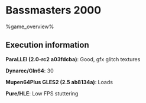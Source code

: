 # Bassmasters 2000 

%game_overview%

## Execution information

**ParaLLEl (2.0-rc2 a03fdcba)**: Good, gfx glitch textures

**Dynarec/Gln64**: 30

**Mupen64Plus GLES2 (2.5 ab8134a)**: Loads

**Pure/HLE**: Low FPS stuttering